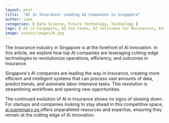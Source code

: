 ```yaml
---
layout: post
title:  "AI in Insurance: Leading AI Companies in Singapore"
author: jane
categories: [ Data Science, Future Technology, Technology ]
tags: [ AI in Singapore, AI Use Cases, AI Solutions for Businesses, Industry Disruption, Future of AI ]
image: assets/images/6.jpg
---
```


The Insurance industry in Singapore is at the forefront of AI innovation. In this article, we explore how top AI companies are leveraging cutting-edge technologies to revolutionize operations, efficiency, and outcomes in Insurance.

Singapore's AI companies are leading the way in Insurance, creating more efficient and intelligent systems that can process vast amounts of data, predict trends, and automate labor-intensive tasks. This revolution is streamlining workflows and opening new opportunities.

The continued evolution of AI in Insurance shows no signs of slowing down. For startups and companies looking to stay ahead in this competitive space, <a href="https://ai.supremacy.sg" target="_blank"> ai.supremacy.sg </a> offers unparalleled resources and expertise, ensuring they remain at the cutting edge of AI innovation.
